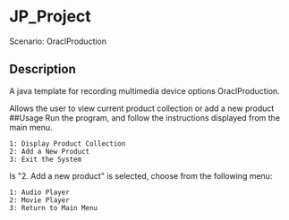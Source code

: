 # JP_Project
Scenario: OraclProduction
## Description
A java template for recording multimedia device options OraclProduction. 

Allows the user to view current product collection or add a new product
##Usage
Run the program, and follow the instructions displayed from the main menu.
```
1: Display Product Collection
2: Add a New Product
3: Exit the System
```
Is "2. Add a new product" is selected, choose from the following menu:
```
1: Audio Player
2: Movie Player
3: Return to Main Menu
```

